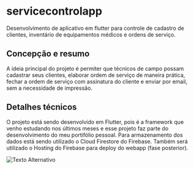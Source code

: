 # servicecontrolapp

Desenvolvimento de aplicativo em flutter para controle de cadastro de clientes, inventário de equipamentos médicos e ordens de serviço.

## Concepção e resumo

A ideia principal do projeto é permiter que técnicos de campo possam cadastrar seus clientes, elaborar ordem de serviço de maneira prática, fechar a ordem de serviço com assinatura do cliente e enviar por email, sem a necessidade de impressão.

## Detalhes técnicos

O projeto está sendo desenvolvido em Flutter, pois é a framework que venho estudando nos últimos meses e esse projeto faz parte do desenvolvimento do meu portifólio pessoal. 
Para armazenamento dos dados está sendo utilizado o Cloud Firestore do Firebase. Também será utilizado o Hosting do Firebase para deploy do webapp (fase posterior).

![Texto Alternativo]('https://drive.google.com/file/d/1Kll1O9HoscvgvIw8cs4Q_cNLPcvyZnwt/view?usp=drive_link')




